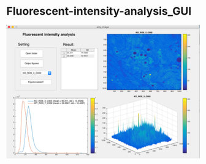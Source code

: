 # Fluorescent-intensity-analysis_GUI

![image](https://github.com/George-wu509/Fluorescent-intensity-analysis_GUI/blob/master/Outfigures/1.png)
